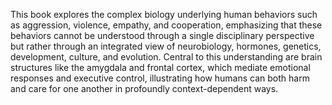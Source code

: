 This book explores the complex biology underlying human behaviors such as aggression, violence, empathy, and cooperation, emphasizing that these behaviors cannot be understood through a single disciplinary perspective but rather through an integrated view of neurobiology, hormones, genetics, development, culture, and evolution. Central to this understanding are brain structures like the amygdala and frontal cortex, which mediate emotional responses and executive control, illustrating how humans can both harm and care for one another in profoundly context-dependent ways.
